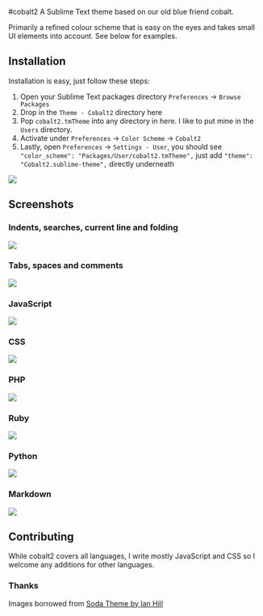 #cobalt2
A Sublime Text theme based on our old blue friend cobalt.

Primarily a refined colour scheme that is easy on the eyes and takes small UI elements into account. See below for examples.

## Installation
Installation is easy, just follow these steps:  
1. Open your Sublime Text packages directory `Preferences` → `Browse Packages`  
2. Drop in the `Theme - Cobalt2` directory here  
3. Pop `cobalt2.tmTheme` into any directory in here. I like to put mine in the `Users` directory.  
4. Activate under `Preferences` → `Color Scheme` → `Cobalt2`  
5. Lastly, open `Preferences` → `Settings - User`, you should see ` "color_scheme": "Packages/User/cobalt2.tmTheme",` just add `"theme": "Cobalt2.sublime-theme",` directly underneath

![](http://wes.io/LwV7/content)

## Screenshots


### Indents, searches, current line and folding
![](http://wes.io/LwXu/content)

### Tabs, spaces and comments
![](http://wes.io/LwvE/content)

### JavaScript
![](http://wes.io/Lwc6/content)

### CSS
![](http://wes.io/LwkX/content)

### PHP
![](http://wes.io/LwWI/content)

### Ruby
![](http://wes.io/Lx1i/content)

### Python
![](http://wes.io/Lwt2/content)

### Markdown
![](http://wes.io/Lwuv/content)

## Contributing
While cobalt2 covers all languages, I write mostly JavaScript and CSS so I welcome any additions for other languages.

### Thanks
Images borrowed from [Soda Theme by Ian Hill](https://github.com/buymeasoda/soda-theme/)